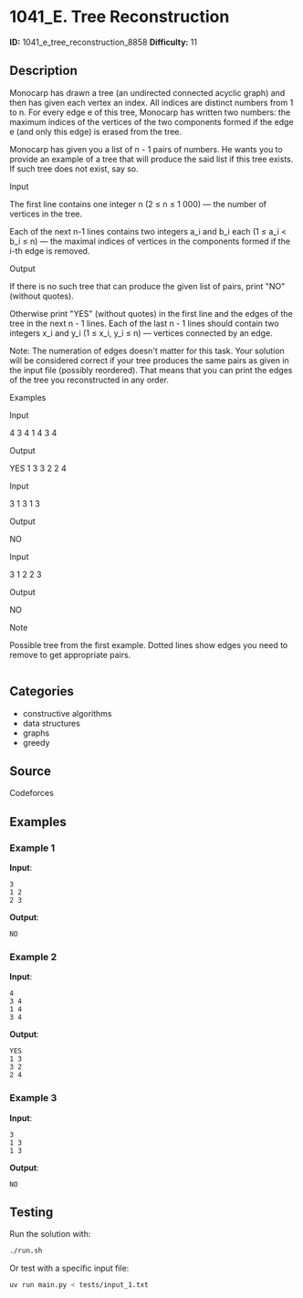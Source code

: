 # 1041_E. Tree Reconstruction

**ID:** 1041_e_tree_reconstruction_8858
**Difficulty:** 11

## Description

Monocarp has drawn a tree (an undirected connected acyclic graph) and then has given each vertex an index. All indices are distinct numbers from 1 to n. For every edge e of this tree, Monocarp has written two numbers: the maximum indices of the vertices of the two components formed if the edge e (and only this edge) is erased from the tree.

Monocarp has given you a list of n - 1 pairs of numbers. He wants you to provide an example of a tree that will produce the said list if this tree exists. If such tree does not exist, say so.

Input

The first line contains one integer n (2 ≤ n ≤ 1 000) — the number of vertices in the tree.

Each of the next n-1 lines contains two integers a_i and b_i each (1 ≤ a_i < b_i ≤ n) — the maximal indices of vertices in the components formed if the i-th edge is removed.

Output

If there is no such tree that can produce the given list of pairs, print "NO" (without quotes).

Otherwise print "YES" (without quotes) in the first line and the edges of the tree in the next n - 1 lines. Each of the last n - 1 lines should contain two integers x_i and y_i (1 ≤ x_i, y_i ≤ n) — vertices connected by an edge.

Note: The numeration of edges doesn't matter for this task. Your solution will be considered correct if your tree produces the same pairs as given in the input file (possibly reordered). That means that you can print the edges of the tree you reconstructed in any order.

Examples

Input

4
3 4
1 4
3 4


Output

YES
1 3
3 2
2 4


Input

3
1 3
1 3


Output

NO


Input

3
1 2
2 3


Output

NO

Note

Possible tree from the first example. Dotted lines show edges you need to remove to get appropriate pairs.

<image>

## Categories

- constructive algorithms
- data structures
- graphs
- greedy

## Source

Codeforces

## Examples

### Example 1

**Input**:
```
3
1 2
2 3
```

**Output**:
```
NO
```

### Example 2

**Input**:
```
4
3 4
1 4
3 4
```

**Output**:
```
YES
1 3
3 2
2 4
```

### Example 3

**Input**:
```
3
1 3
1 3
```

**Output**:
```
NO
```


## Testing

Run the solution with:

```bash
./run.sh
```

Or test with a specific input file:

```bash
uv run main.py < tests/input_1.txt
```
